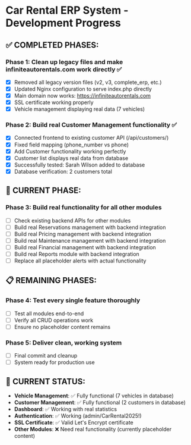 # Car Rental ERP System - Development Progress

## ✅ COMPLETED PHASES:

### Phase 1: Clean up legacy files and make infiniteautorentals.com work directly ✅
- [x] Removed all legacy version files (v2, v3, complete_erp, etc.)
- [x] Updated Nginx configuration to serve index.php directly
- [x] Main domain now works: https://infiniteautorentals.com
- [x] SSL certificate working properly
- [x] Vehicle management displaying real data (7 vehicles)

### Phase 2: Build real Customer Management functionality ✅
- [x] Connected frontend to existing customer API (/api/customers/)
- [x] Fixed field mapping (phone_number vs phone)
- [x] Add Customer functionality working perfectly
- [x] Customer list displays real data from database
- [x] Successfully tested: Sarah Wilson added to database
- [x] Database verification: 2 customers total

## 🔄 CURRENT PHASE:

### Phase 3: Build real functionality for all other modules
- [ ] Check existing backend APIs for other modules
- [ ] Build real Reservations management with backend integration
- [ ] Build real Pricing management with backend integration  
- [ ] Build real Maintenance management with backend integration
- [ ] Build real Financial management with backend integration
- [ ] Build real Reports module with backend integration
- [ ] Replace all placeholder alerts with actual functionality

## 📋 REMAINING PHASES:

### Phase 4: Test every single feature thoroughly
- [ ] Test all modules end-to-end
- [ ] Verify all CRUD operations work
- [ ] Ensure no placeholder content remains

### Phase 5: Deliver clean, working system
- [ ] Final commit and cleanup
- [ ] System ready for production use

## 🎯 CURRENT STATUS:
- **Vehicle Management**: ✅ Fully functional (7 vehicles in database)
- **Customer Management**: ✅ Fully functional (2 customers in database)  
- **Dashboard**: ✅ Working with real statistics
- **Authentication**: ✅ Working (admin/CarRental2025!)
- **SSL Certificate**: ✅ Valid Let's Encrypt certificate
- **Other Modules**: ❌ Need real functionality (currently placeholder content)

